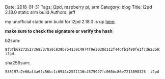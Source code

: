 Date: 2018-01-31
Tags: i2pd, raspberry pi, arm
Category: blog
Title: i2pd 2.18.0 static arm build
Authors: jeff

my unofficial static arm build for i2pd 2.18.0 is up [here](/files/i2pd-rpi/2.18.0/).

**make sure to check the signature or verify the hash**

b2sum:

    8f5fb682725273685370a0c839b75413914974f9e3030d112f44dfb1490fe1fcd623b911ede7148595d3d4a9de28309290b8623b1197489d71fdc75b17dca439  i2pd

sha256sum:

    535197a7e06af4a6fc56bc1c6944c2571116c4575927fc060bc86e7213098326  i2pd
    
